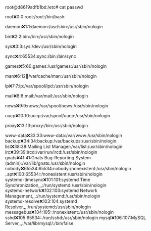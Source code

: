 root@d8619adfb1bd:/etc# cat passwd                                                                                                                                                              

root:x:0:0:root:/root:/bin/bash                                                                                                                                                                 

daemon:x:1:1:daemon:/usr/sbin:/usr/sbin/nologin                                                                                                                                                 

bin:x:2:2:bin:/bin:/usr/sbin/nologin                                                                                                                                                            

sys:x:3:3:sys:/dev:/usr/sbin/nologin                                                                                                                                                            

sync:x:4:65534:sync:/bin:/bin/sync                                                                                                                                                              

games:x:5:60:games:/usr/games:/usr/sbin/nologin                                                                                                                                                 

man:x:6:12:man:/var/cache/man:/usr/sbin/nologin                                                                                                                                                 

lp:x:7:7:lp:/var/spool/lpd:/usr/sbin/nologin                                                                                                                                                    

mail:x:8:8:mail:/var/mail:/usr/sbin/nologin                                                                                                                                                     

news:x:9:9:news:/var/spool/news:/usr/sbin/nologin                                                                                                                                               

uucp:x:10:10:uucp:/var/spool/uucp:/usr/sbin/nologin                                                                                                                                             

proxy:x:13:13:proxy:/bin:/usr/sbin/nologin                                                                                                                                                      

www-data:x:33:33:www-data:/var/www:/usr/sbin/nologin              
backup:x:34:34:backup:/var/backups:/usr/sbin/nologin                            
list:x:38:38:Mailing List Manager:/var/list:/usr/sbin/nologin                   
irc:x:39:39:ircd:/var/run/ircd:/usr/sbin/nologin                                
gnats:x:41:41:Gnats Bug-Reporting System (admin):/var/lib/gnats:/usr/sbin/nologin                                                                               
nobody:x:65534:65534:nobody:/nonexistent:/usr/sbin/nologin                      
_apt:x:100:65534::/nonexistent:/usr/sbin/nologin                                
systemd-timesync:x:101:101:systemd Time Synchronization,,,:/run/systemd:/usr/sbin/nologin                                                                       
systemd-network:x:102:103:systemd Network Management,,,:/run/systemd:/usr/sbin/nologin                                                                          
systemd-resolve:x:103:104:systemd Resolver,,,:/run/systemd:/usr/sbin/nologin    
messagebus:x:104:105::/nonexistent:/usr/sbin/nologin                            
sshd:x:105:65534::/run/sshd:/usr/sbin/nologin                                   mysql:x:106:107:MySQL Server,,,:/var/lib/mysql/:/bin/false
